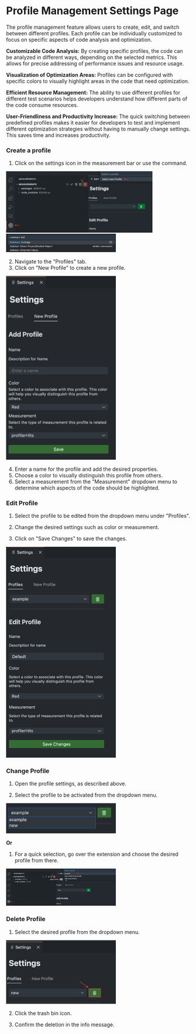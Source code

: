 # Profile Management Settings Page

The profile management feature allows users to create, edit, and switch between different profiles. Each profile can be individually customized to focus on specific aspects of code analysis and optimization.

**Customizable Code Analysis:** By creating specific profiles, the code can be analyzed in different ways, depending on the selected metrics. This allows for precise addressing of performance issues and resource usage.

**Visualization of Optimization Areas:** Profiles can be configured with specific colors to visually highlight areas in the code that need optimization.

**Efficient Resource Management:** The ability to use different profiles for different test scenarios helps developers understand how different parts of the code consume resources.

**User-Friendliness and Productivity Increase:** The quick switching between predefined profiles makes it easier for developers to test and implement different optimization strategies without having to manually change settings. This saves time and increases productivity.

### Create a profile


1. Click on the settings icon in the measurement bar or use the command.

<img src="../images/docs/open-settings-page.png" alt="Open Settings Page" width="400"/>


<img src="../images/docs/open-settings-with-command.png" alt="Open Settings with command" width="300"/>

2. Navigate to the "Profiles" tab.
3. Click on "New Profile" to create a new profile.


<img src="../images/docs/new-profile.png" alt="New Profile Settings page" width="300"/>


4. Enter a name for the profile and add the desired properties.
5. Choose a color to visually distinguish this profile from others.
6. Select a measurement from the "Measurement" dropdown menu to determine which aspects of the code should be highlighted.

### Edit Profile

1. Select the profile to be edited from the dropdown menu under "Profiles".

2. Change the desired settings such as color or measurement.

3. Click on "Save Changes" to save the changes.

<img src="../images/docs/edit-profile.png" alt="New Profile Settings page" width="300"/>

### Change Profile

1. Open the profile settings, as described above.

2. Select the profile to be activated from the dropdown menu.

<img src="../images/docs/change-profile-settings-page.png" alt="Change Profile in settings page" width="300"/>

**Or**

1. For a quick selection, go over the extension and choose the desired profile from there.

<img src="../images/docs/quick-profile-change.png" alt="Quick Profile change" width="300"/>


### Delete Profile

1. Select the desired profile from the dropdown menu.

<img src="../images/docs/delete-profile.png" alt="Delete Profile" width="300"/>

2. Click the trash bin icon.

3. Confirm the deletion in the info message.